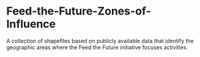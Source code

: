 # Feed-the-Future-Zones-of-Influence
A collection of shapefiles based on publicly available data that identify the geographic areas where the Feed the Future initiative focuses activities.
